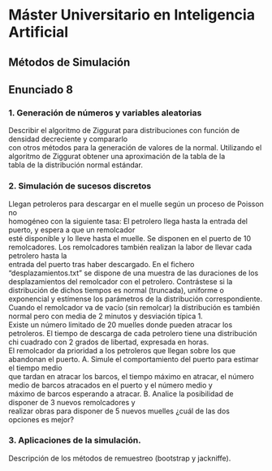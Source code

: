 # Máster Universitario en Inteligencia Artificial
## Métodos de Simulación
## Enunciado 8

### 1. Generación de números y variables aleatorias
Describir el algoritmo	 de	
Ziggurat para	distribuciones	con	función	de	densidad	decreciente	y	compararlo	
con	otros	métodos	para	la	generación	de	valores	de	la	normal.
Utilizando	el	algoritmo	de	Ziggurat obtener	una	aproximación	de	la	tabla	de	la	
tabla	de	la	distribución	normal	estándar.

### 2. Simulación	de	sucesos	discretos
Llegan	petroleros	para	descargar	en	el	muelle	según	un	proceso	de	Poisson	no	
homogéneo	con	la	siguiente	tasa:
El	petrolero	llega	hasta	la	entrada	del	puerto,	y	espera	a	que	un	remolcador	
esté	 disponible	 y	 lo	 lleve	 hasta	 el	 muelle.	 Se	 disponen	 en	 el	 puerto	 de	 10	
remolcadores.
Los	remolcadores	también	realizan	la	labor	de	llevar	cada	petrolero	hasta	la	
entrada	del	puerto	tras	haber	descargado.	En el fichero “desplazamientos.txt”
se dispone de una muestra de las duraciones de los desplazamientos del
remolcador con el petrolero. Contrástese si la distribución de dichos tiempos es
normal (truncada), uniforme o exponencial y estímense los parámetros de la
distribución correspondiente.
Cuando	el	remolcador	va	de	vacío	(sin	remolcar)	la	distribución	es	también	
normal	pero	con	media	de	2	minutos	y	desviación	típica	1.	
Existe	 un	 número	 limitado	 de	 20 muelles	 donde	 pueden	 atracar	 los	
petroleros.	El	 tiempo	de	descarga	de	cada	petrolero	 tiene	una	distribución	
chi cuadrado con	2 grados	de	libertad,	expresada	en	horas.	
El	 remolcador	 da	 prioridad	 a	 los	 petroleros	 que	 llegan	 sobre	 los	 que	
abandonan	el	puerto.
A. Simule	el	comportamiento	del	puerto	para	estimar	el	tiempo	medio	
que	 tardan	 en	 atracar	 los	 barcos,	 el	 tiempo	 máximo	 en	 atracar,	 el	
número	medio	de	barcos	atracados	en	el	puerto	y	el	número	medio	y	
máximo	de	barcos	esperando	a	atracar.
B. Analice	 la	 posibilidad	 de	 disponer	 de	 3 nuevos remolcadores y	
realizar	 obras	 para	 disponer	 de	 5	 nuevos	 muelles	 ¿cuál	 de	 las	 dos	
opciones	es	mejor?

### 3. Aplicaciones	 de	 la	 simulación.	
Descripción	 de	 los	 métodos	 de	 remuestreo
(bootstrap	y	jackniffe).
